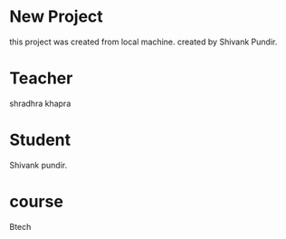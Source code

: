 
# New Project
this project was created from local machine.
created by Shivank Pundir.
# Teacher 
shradhra khapra
# Student 
Shivank pundir.
# course
Btech
